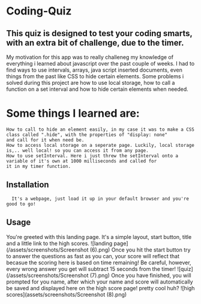 # Coding-Quiz

## This quiz is designed to test your coding smarts, with an extra bit of challenge, due to the timer.

  My motivation for this app was to really challeneg my knowledge of everything i learned about javascript over the past couple of weeks.
  I had to find ways to use intervals, arrays, java script inserted documents, even things from the past like CSS to hide certain elements.
  Some problems i solved during this project are how to use local storage, how to call a function on a set interval and how to hide
  certain elements when needed.
  
 # Some things I learned are:
    How to call to hide an element easily, in my case it was to make a CSS class called ".hide", with the properties of "display: none"
    and call for it when need be.
    How to access local storage on a seperate page. Luckily, local storage is,.. well local! so you can access it from any page.
    How to use setInterval. Here i just threw the setInterval onto a variable of it's own at 1000 milliseconds and called for
    it in my timer function.
    
  ## Installation
      It's a webpage, just load it up in your default browser and you're good to go!
      
  ## Usage
  You're greeted with this landing page. It's a simple layout, start button, title and a little link to the high scores.
  ![landing page](/assets/screenshots/Screenshot (6).png)
  Once you hit the start button try to answer the questions as fast as you can, your score will reflect that becasue the scoring here
  is based on time remaining! Be careful, however, every wrong answer you get will subtract 15 seconds from the timer!
  ![quiz](/assets/screenshots/Screenshot (7).png)
  Once you have finished, you will prompted for you name, after which your name and score will automatically be saved and displayed here on the high score page! pretty cool huh?
  ![high scores](assets/screenshots/Screenshot (8).png)
